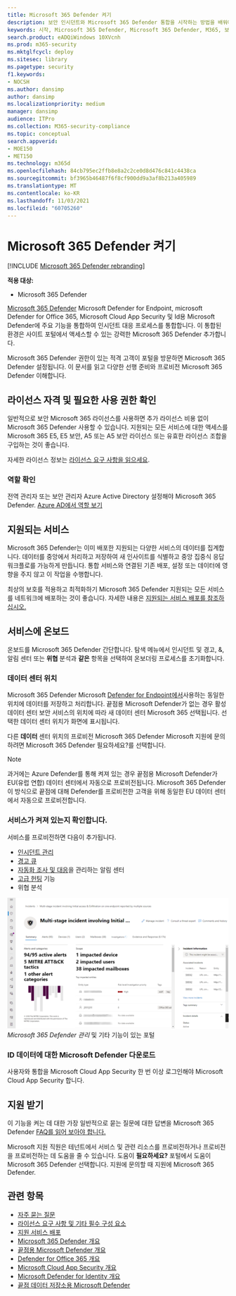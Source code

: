 ```yaml
---
title: Microsoft 365 Defender 켜기
description: 보안 인시던트와 Microsoft 365 Defender 통합을 시작하는 방법을 배워야 합니다.
keywords: 시작, Microsoft 365 Defender, Microsoft 365 Defender, M365, 보안, 데이터 위치, 필요한 사용 권한, 라이선스 자격, 설정 페이지
search.product: eADQiWindows 10XVcnh
ms.prod: m365-security
ms.mktglfcycl: deploy
ms.sitesec: library
ms.pagetype: security
f1.keywords:
- NOCSH
ms.author: dansimp
author: dansimp
ms.localizationpriority: medium
manager: dansimp
audience: ITPro
ms.collection: M365-security-compliance
ms.topic: conceptual
search.appverid:
- MOE150
- MET150
ms.technology: m365d
ms.openlocfilehash: 84cb795ec2ffb8e8a2c2ce0d8d476c841c4438ca
ms.sourcegitcommit: bf3965b46487f6f8cf900dd9a3af8b213a405989
ms.translationtype: MT
ms.contentlocale: ko-KR
ms.lasthandoff: 11/03/2021
ms.locfileid: "60705260"
---
```

# <a name="turn-on-microsoft-365-defender"></a>Microsoft 365 Defender 켜기

[!INCLUDE [Microsoft 365 Defender rebranding](../includes/microsoft-defender.md)]


**적용 대상:**
- Microsoft 365 Defender

[Microsoft 365 Defender](microsoft-365-defender.md) Microsoft Defender for Endpoint, microsoft Defender for Office 365, Microsoft Cloud App Security 및 Id용 Microsoft Defender에 주요 기능을 통합하여 인시던트 대응 프로세스를 통합합니다. 이 통합된 환경은 사이트 포털에서 액세스할 수 있는 강력한 Microsoft 365 Defender 추가합니다.

Microsoft 365 Defender 권한이 있는 적격 고객이 포털을 방문하면 Microsoft 365 Defender 설정됩니다. 이 문서를 읽고 다양한 선행 준비와 프로비전 Microsoft 365 Defender 이해합니다.

## <a name="check-license-eligibility-and-required-permissions"></a>라이선스 자격 및 필요한 사용 권한 확인

일반적으로 보안 Microsoft 365 라이선스를 사용하면 추가 라이선스 비용 없이 Microsoft 365 Defender 사용할 수 있습니다. 지원되는 모든 서비스에 대한 액세스를 Microsoft 365 E5, E5 보안, A5 또는 A5 보안 라이선스 또는 유효한 라이선스 조합을 구입하는 것이 좋습니다.

자세한 라이선스 정보는 [라이선스 요구 사항을 읽으세요](prerequisites.md#licensing-requirements).

### <a name="check-your-role"></a>역할 확인

전역 관리자  또는 보안  관리자 Azure Active Directory 설정해야 Microsoft 365 Defender. [Azure AD에서 역할 보기](/azure/active-directory/users-groups-roles/directory-manage-roles-portal)

## <a name="supported-services"></a>지원되는 서비스

Microsoft 365 Defender는 이미 배포한 지원되는 다양한 서비스의 데이터를 집계합니다. 데이터를 중앙에서 처리하고 저장하여 새 인사이트를 식별하고 중앙 집중식 응답 워크플로를 가능하게 만듭니다. 통합 서비스와 연결된 기존 배포, 설정 또는 데이터에 영향을 주지 않고 이 작업을 수행합니다.

최상의 보호를 적용하고 최적화하기 Microsoft 365 Defender 지원되는 모든 서비스를 네트워크에 배포하는 것이 좋습니다. 자세한 내용은 [지원되는 서비스 배포를 참조하십시오.](deploy-supported-services.md)

## <a name="onboard-to-the-service"></a>서비스에 온보드
온보드를 Microsoft 365 Defender 간단합니다. 탐색 메뉴에서 인시던트 및 경고, &, 알림 센터 또는  **위협** 분석과 **같은** 항목을 선택하여 온보더링 프로세스를 초기화합니다. 

### <a name="data-center-location"></a>데이터 센터 위치

Microsoft 365 Defender Microsoft [Defender for Endpoint에서](/windows/security/threat-protection/microsoft-defender-atp/data-storage-privacy)사용하는 동일한 위치에 데이터를 저장하고 처리합니다. 끝점용 Microsoft Defender가 없는 경우 활성 데이터 센터 보안 서비스의 위치에 따라 새 데이터 센터 Microsoft 365 선택됩니다. 선택한 데이터 센터 위치가 화면에 표시됩니다.

다른 **데이터** 센터 위치의 프로비전 Microsoft 365 Defender Microsoft 지원에 문의하려면 Microsoft 365 Defender 필요하세요?를 선택합니다.

> [!NOTE]
> 과거에는 Azure Defender를 통해 켜져 있는 경우 끝점용 Microsoft Defender가 EU(유럽 연합) 데이터 센터에서 자동으로 프로비전됩니다. Microsoft 365 Defender 이 방식으로 끝점에 대해 Defender를 프로비전한 고객을 위해 동일한 EU 데이터 센터에서 자동으로 프로비전합니다.

### <a name="confirm-that-the-service-is-on"></a>서비스가 켜져 있는지 확인합니다.

서비스를 프로비전하면 다음이 추가됩니다.

- [인시던트 관리](incidents-overview.md)
- [경고 큐](investigate-alerts.md)
- [자동화 조사 및 대응](m365d-autoir.md)을 관리하는 알림 센터
- [고급 헌팅](advanced-hunting-overview.md) 기능
- 위협 분석

![기본 Microsoft 365 Defender 있는 포털 탐색 창의 Microsoft 365 Defender. ](../../media/overview-incident.png)
 *Microsoft 365 Defender 관리* 및 기타 기능이 있는 포털

### <a name="getting-microsoft-defender-for-identity-data"></a>ID 데이터에 대한 Microsoft Defender 다운로드 
사용자와 통합을 Microsoft Cloud App Security 한 번 이상 로그인해야 Microsoft Cloud App Security 합니다.

## <a name="get-assistance"></a>지원 받기

이 기능을 켜는 데 대한 가장 일반적으로 묻는 질문에 대한 답변을 Microsoft 365 Defender [FAQ를 읽어 보아야 합니다.](m365d-enable-faq.md)

Microsoft 지원 직원은 테넌트에서 서비스 및 관련 리소스를 프로비전하거나 프로비전을 프로비전하는 데 도움을 줄 수 있습니다. 도움이 **필요하세요?** 포털에서 도움이 Microsoft 365 Defender 선택합니다. 지원에 문의할 때 지원에 Microsoft 365 Defender.

## <a name="related-topics"></a>관련 항목

- [자주 묻는 질문](m365d-enable-faq.md)
- [라이선스 요구 사항 및 기타 필수 구성 요소](prerequisites.md)
- [지원 서비스 배포](deploy-supported-services.md)
- [Microsoft 365 Defender 개요](microsoft-365-defender.md)
- [끝점용 Microsoft Defender 개요](../defender-endpoint/microsoft-defender-endpoint.md)
- [Defender for Office 365 개요](../office-365-security/defender-for-office-365.md)
- [Microsoft Cloud App Security 개요](/cloud-app-security/what-is-cloud-app-security)
- [Microsoft Defender for Identity 개요](/azure-advanced-threat-protection/what-is-atp)
- [끝점 데이터 저장소용 Microsoft Defender](../defender-endpoint/data-storage-privacy.md)
